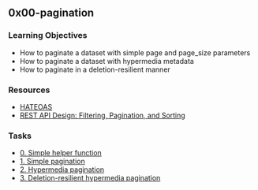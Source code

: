 ## 0x00-pagination

### Learning Objectives
* How to paginate a dataset with simple page and page_size parameters
* How to paginate a dataset with hypermedia metadata
* How to paginate in a deletion-resilient manner


### Resources
* [HATEOAS](https://en.wikipedia.org/wiki/HATEOAS)
* [REST API Design: Filtering, Pagination, and Sorting](https://www.moesif.com/blog/technical/api-design/REST-API-Design-Filtering-Sorting-and-Pagination/)


### Tasks
* [0. Simple helper function](./0-simple_helper_function.py)
* [1. Simple pagination](./1-simple_pagination.py)
* [2. Hypermedia pagination](./2-hypermedia_pagination.py)
* [3. Deletion-resilient hypermedia pagination](./3-hypermedia_del_pagination.py)
